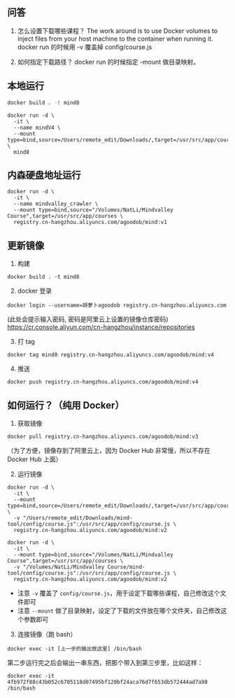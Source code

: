 ## 问答
1. 怎么设置下载哪些课程？
  The work around is to use Docker volumes to inject files from your host machine to the container when running it.
  docker run 的时候用 -v 覆盖掉 config/course.js

2. 如何指定下载路径？
  docker run 的时候指定 -mount 做目录映射。

## 本地运行
```bash
docker build . -t mind8
```

```
docker run -d \
  -it \
  --name mindV4 \
  --mount type=bind,source=/Users/remote_edit/Downloads/,target=/usr/src/app/courses \
  mind8
```

## 内森硬盘地址运行
```
docker run -d \
  -it \
  --name mindvalley_crawler \
  --mount type=bind,source="/Volumes/NatLi/Mindvalley Course",target=/usr/src/app/courses \
  registry.cn-hangzhou.aliyuncs.com/agoodob/mind:v1
```

## 更新镜像
1. 构建
```
docker build . -t mind8
```

2. docker 登录
```
docker login --username=胡萝卜agoodob registry.cn-hangzhou.aliyuncs.com
```
(此处会提示输入密码, 密码是阿里云上设置的镜像仓库密码)
https://cr.console.aliyun.com/cn-hangzhou/instance/repositories

3. 打 tag
```
docker tag mind8 registry.cn-hangzhou.aliyuncs.com/agoodob/mind:v4
```

4. 推送
```
docker push registry.cn-hangzhou.aliyuncs.com/agoodob/mind:v4
```

## 如何运行？（纯用 Docker）
1. 获取镜像
```
docker pull registry.cn-hangzhou.aliyuncs.com/agoodob/mind:v3
```
（为了方便，镜像存到了阿里云上，因为 Docker Hub 非常慢，所以不存在 Docker Hub 上面）

2. 运行镜像
```
docker run -d \
  -it \
  --mount type=bind,source=/Users/remote_edit/Downloads/,target=/usr/src/app/courses \
  -v "/Users/remote_edit/Downloads/mind-tool/config/course.js":/usr/src/app/config/course.js \
  registry.cn-hangzhou.aliyuncs.com/agoodob/mind:v2

docker run -d \
  -it \
  --mount type=bind,source="/Volumes/NatLi/Mindvalley Course",target=/usr/src/app/courses \
  -v "/Volumes/NatLi/Mindvalley Course/mind-tool/config/course.js":/usr/src/app/config/course.js \
  registry.cn-hangzhou.aliyuncs.com/agoodob/mind:v2
```
* 注意 `-v` 覆盖了 `config/course.js`，用于设定下载哪些课程，自己修改这个文件即可
* 注意 `--mount` 做了目录映射，设定了下载的文件放在哪个文件夹，自己修改这个参数即可

3. 连接镜像（跑 bash）   
```
docker exec -it [上一步的输出放这里] /bin/bash
```

第二步运行完之后会输出一串东西，把那个带入到第三步里，比如这样：   

```
docker exec -it 4fb972f88c43b052c6705118d07495bf120bf24aca76d7f653db572444ad7a98 /bin/bash
```